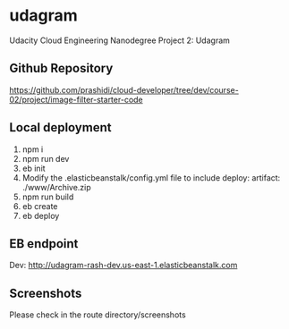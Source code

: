 # udagram

Udacity Cloud Engineering Nanodegree Project 2: Udagram

## Github Repository
https://github.com/prashidi/cloud-developer/tree/dev/course-02/project/image-filter-starter-code

## Local deployment
1. npm i
2. npm run dev
3. eb init 
4. Modify the .elasticbeanstalk/config.yml file to include deploy:
  artifact: ./www/Archive.zip
5. npm run build
6. eb create 
7. eb deploy

## EB endpoint

Dev:  http://udagram-rash-dev.us-east-1.elasticbeanstalk.com

## Screenshots

Please check in the route directory/screenshots
